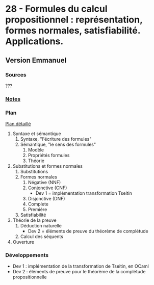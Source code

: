 # 28 - Formules du calcul propositionnel : représentation, formes normales, satisfiabilité. Applications. #

## Version Emmanuel ##

### Sources ###

???

### [Notes](notesEB.md) ###

### Plan ###

[Plan détaillé](planEB.pdf)

1. Syntaxe et sémantique
   1. Syntaxe, "l'écriture des formules"
   2. Sémantique, "le sens des formules"
	  1. Modèle
	  2. Propriétés formules
	  3. Théorie
2. Substitutions et formes normales
   1. Substitutions
   2. Formes normales
	  1. Négative (NNF)
	  2. Conjonctive (CNF)
	     * Dev 1 = implémentation transformation Tseitin
	  3. Disjonctive (DNF)
	  4. Complete
	  5. Première
   3. Satisfiabilité
3. Théorie de la preuve
   1. Déduction naturelle
	  * Dev 2 = éléments de preuve du théorème de complétude
   2. Calcul des séquents
4. Ouverture

### Développements ###

- Dev 1 : implémentation de la transformation de Tseitin, en OCaml
- Dev 2 : éléments de preuve pour le théorème de la complétude propositionnelle
